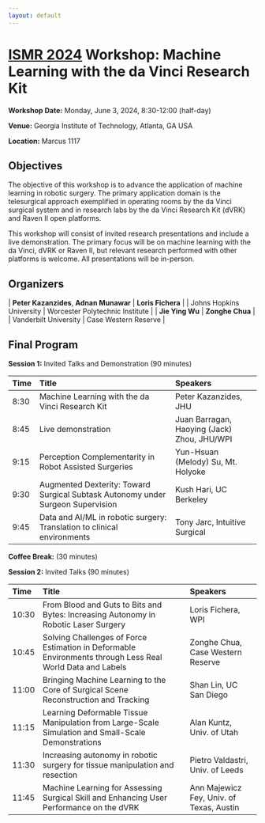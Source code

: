 ```yaml
---
layout: default
---
```


# [ISMR 2024](http://www.ismr.gatech.edu/) Workshop: Machine Learning with the da Vinci Research Kit

**Workshop Date:**  Monday, June 3, 2024, 8:30-12:00 (half-day)

**Venue:** Georgia Institute of Technology, Atlanta, GA USA

**Location:** Marcus 1117

## Objectives

The objective of this workshop is to advance the application of machine learning in robotic surgery. The primary application domain is the telesurgical approach exemplified in operating rooms by the da Vinci surgical system and in research labs by the da Vinci Research Kit (dVRK) and Raven II open platforms.

This workshop will consist of invited research presentations and include a live demonstration. The primary focus will be on machine learning with the da Vinci, dVRK or Raven II, but relevant research performed with other platforms is welcome.  All presentations will be in-person.

## Organizers

| **Peter Kazanzides**, **Adnan Munawar**  | **Loris Fichera**       |
| Johns Hopkins University                 | Worcester Polytechnic Institute |
| **Jie Ying Wu**                          | **Zonghe Chua**      |
| Vanderbilt University                    | Case Western Reserve |


## Final Program

**Session 1:**  Invited Talks and Demonstration (90 minutes)

| Time | Title                                           | Speakers                |
|:-----|:------------------------------------------------|:------------------------|
| 8:30 | Machine Learning with the da Vinci Research Kit | Peter Kazanzides, JHU   |
| 8:45 | Live demonstration                 | Juan Barragan, Haoying (Jack) Zhou, JHU/WPI |
| 9:15 | Perception Complementarity in Robot Assisted Surgeries | Yun-Hsuan (Melody) Su, Mt. Holyoke |
| 9:30 | Augmented Dexterity: Toward Surgical Subtask Autonomy under Surgeon Supervision | Kush Hari, UC Berkeley |
| 9:45 | Data and AI/ML in robotic surgery: Translation to clinical environments | Tony Jarc, Intuitive Surgical |

**Coffee Break:**  (30 minutes)

**Session 2:**  Invited Talks (90 minutes)

| Time  | Title                                           | Speakers                |
|:------|:------------------------------------------------|:------------------------|
| 10:30 | From Blood and Guts to Bits and Bytes: Increasing Autonomy in Robotic Laser Surgery | Loris Fichera, WPI      |
| 10:45 | Solving Challenges of Force Estimation in Deformable Environments through Less Real World Data and Labels | Zonghe Chua, Case Western Reserve |
| 11:00 | Bringing Machine Learning to the Core of Surgical Scene Reconstruction and Tracking | Shan Lin, UC San Diego |
| 11:15 | Learning Deformable Tissue Manipulation from Large-Scale Simulation and Small-Scale Demonstrations | Alan Kuntz, Univ. of Utah |
| 11:30 | Increasing autonomy in robotic surgery for tissue manipulation and resection | Pietro Valdastri, Univ. of Leeds |
| 11:45 | Machine Learning for Assessing Surgical Skill and Enhancing User Performance on the dVRK | Ann Majewicz Fey, Univ. of Texas, Austin |

